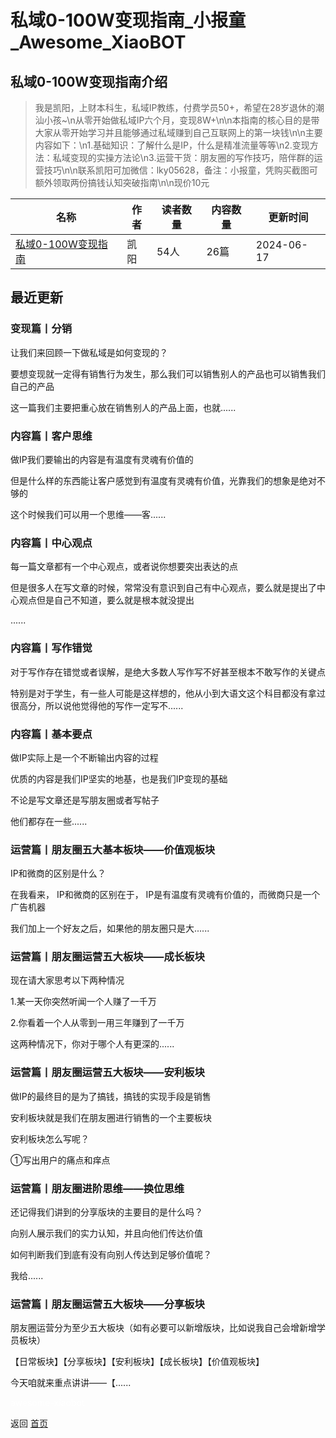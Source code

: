 # 私域0-100W变现指南_小报童_Awesome_XiaoBOT

## 私域0-100W变现指南介绍
> 我是凯阳，上财本科生，私域IP教练，付费学员50+，希望在28岁退休的潮汕小孩~\n从零开始做私域IP六个月，变现8W+\n\n本指南的核心目的是带大家从零开始学习并且能够通过私域赚到自己互联网上的第一块钱\n\n主要内容如下：\n1.基础知识：了解什么是IP，什么是精准流量等等\n2.变现方法：私域变现的实操方法论\n3.运营干货：朋友圈的写作技巧，陪伴群的运营技巧\n\n联系凯阳可加微信：lky05628，备注：小报童，凭购买截图可额外领取两份搞钱认知突破指南\n\n现价10元  
  


|名称|作者|读者数量|内容数量|更新时间|
|---|---|---|---|---|
|[私域0-100W变现指南](https://xiaobot.net/p/05628?refer=9c3f1c95-a052-465a-9902-f6d75080262a)|凯阳|54人|26篇|2024-06-17|

## 最近更新
### 变现篇丨分销

让我们来回顾一下做私域是如何变现的？

要想变现就一定得有销售行为发生，那么我们可以销售别人的产品也可以销售我们自己的产品

这一篇我们主要把重心放在销售别人的产品上面，也就......

### 内容篇丨客户思维

做IP我们要输出的内容是有温度有灵魂有价值的

但是什么样的东西能让客户感觉到有温度有灵魂有价值，光靠我们的想象是绝对不够的

这个时候我们可以用一个思维——客......

### 内容篇丨中心观点

每一篇文章都有一个中心观点，或者说你想要突出表达的点

但是很多人在写文章的时候，常常没有意识到自己有中心观点，要么就是提出了中心观点但是自己不知道，要么就是根本就没提出

......

### 内容篇丨写作错觉

对于写作存在错觉或者误解，是绝大多数人写作写不好甚至根本不敢写作的关键点

特别是对于学生，有一些人可能是这样想的，他从小到大语文这个科目都没有拿过很高分，所以说他觉得他的写作一定写不......

### 内容篇丨基本要点

做IP实际上是一个不断输出内容的过程

优质的内容是我们IP坚实的地基，也是我们IP变现的基础

不论是写文章还是写朋友圈或者写帖子

他们都存在一些......

### 运营篇丨朋友圈五大基本板块——价值观板块

IP和微商的区别是什么？

在我看来， IP和微商的区别在于， IP是有温度有灵魂有价值的，而微商只是一个广告机器

我们加上一个好友之后，如果他的朋友圈只是大......

### 运营篇丨朋友圈运营五大板块——成长板块

现在请大家思考以下两种情况

1.某一天你突然听闻一个人赚了一千万

2.你看着一个人从零到一用三年赚到了一千万

这两种情况下，你对于哪个人有更深的......

### 运营篇丨朋友圈运营五大板块——安利板块

做IP的最终目的是为了搞钱，搞钱的实现手段是销售

安利板块就是我们在朋友圈进行销售的一个主要板块

安利板块怎么写呢？

①写出用户的痛点和痒点

### 运营篇丨朋友圈进阶思维——换位思维

还记得我们讲到的分享版块的主要目的是什么吗？

向别人展示我们的实力认知，并且向他们传达价值

如何判断我们到底有没有向别人传达到足够价值呢？

我给......

### 运营篇丨朋友圈运营五大板块——分享板块

朋友圈运营分为至少五大板块（如有必要可以新增版块，比如说我自己会增新增学员板块）

【日常板块】【分享板块】【安利板块】【成长板块】【价值观板块】

今天咱就来重点讲讲——【......


<a href="https://github.com/Reno9527/awesome-xiaobot" style="color: white; text-decoration: none;">awesome-xiaobot</a>

返回 [首页](../README.md)
